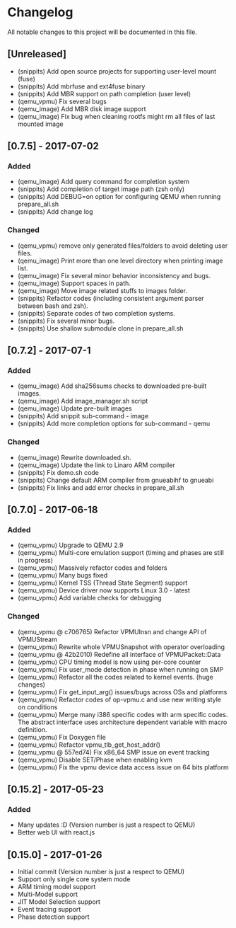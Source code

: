 # Changelog
All notable changes to this project will be documented in this file.

## [Unreleased]
- (snippits) Add open source projects for supporting user-level mount (fuse)
- (snippits) Add mbrfuse and ext4fuse binary
- (snippits) Add MBR support on path completion (user level)
- (qemu_vpmu) Fix several bugs
- (qemu_image) Add MBR disk image support
- (qemu_image) Fix bug when cleaning rootfs might rm all files of last mounted image

## [0.7.5] - 2017-07-02
### Added
- (qemu_image) Add query command for completion system
- (snippits) Add completion of target image path (zsh only)
- (snippits) Add DEBUG=on option for configuring QEMU when running prepare_all.sh
- (snippits) Add change log

### Changed
- (qemu_vpmu) remove only generated files/folders to avoid deleting user files.
- (qemu_image) Print more than one level directory when printing image list.
- (qemu_image) Fix several minor behavior inconsistency and bugs.
- (qemu_image) Support spaces in path.
- (qemu_image) Move image related stuffs to images folder.
- (snippits) Refactor codes (including consistent argument parser between bash and zsh).
- (snippits) Separate codes of two completion systems.
- (snippits) Fix several minor bugs.
- (snippits) Use shallow submodule clone in prepare_all.sh


## [0.7.2] - 2017-07-1
### Added
- (qemu_image) Add sha256sums checks to downloaded pre-built images.
- (qemu_image) Add image_manager.sh script
- (qemu_image) Update pre-built images
- (snippits) Add snippit sub-command - image
- (snippits) Add more completion options for sub-command - qemu

### Changed
- (qemu_image) Rewrite downloaded.sh.
- (qemu_image) Update the link to Linaro ARM compiler
- (snippits) Fix demo.sh code
- (snippits) Change default ARM compiler from gnueabihf to gnueabi
- (snippits) Fix links and add error checks in prepare_all.sh


## [0.7.0] - 2017-06-18
### Added
- (qemu_vpmu) Upgrade to QEMU 2.9
- (qemu_vpmu) Multi-core emulation support (timing and phases are still in progress)
- (qemu_vpmu) Massively refactor codes and folders
- (qemu_vpmu) Many bugs fixed
- (qemu_vpmu) Kernel TSS (Thread State Segment) support
- (qemu_vpmu) Device driver now supports Linux 3.0 - latest
- (qemu_vpmu) Add variable checks for debugging

### Changed
- (qemu_vpmu @ c706765) Refactor VPMUInsn and change API of VPMUStream
- (qemu_vpmu) Rewrite whole VPMUSnapshot with operator overloading
- (qemu_vpmu @ 42b2010) Redefine all interface of VPMUPacket::Data
- (qemu_vpmu) CPU timing model is now using per-core counter
- (qemu_vpmu) Fix user_mode detection in phase when running on SMP
- (qemu_vpmu) Refactor all the codes related to kernel events. (huge changes)
- (qemu_vpmu) Fix get_input_arg() issues/bugs across OSs and platforms
- (qemu_vpmu) Refactor codes of op-vpmu.c and use new writing style on conditions
- (qemu_vpmu) Merge many i386 specific codes with arm specific codes. The abstract interface uses architecture dependent variable with macro definition.
- (qemu_vpmu) Fix Doxygen file
- (qemu_vpmu) Refactor vpmu_tlb_get_host_addr()
- (qemu_vpmu @ 557ed74) Fix x86_64 SMP issue on event tracking
- (qemu_vpmu) Disable SET/Phase when enabling kvm
- (qemu_vpmu) Fix the vpmu device data access issue on 64 bits platform

## [0.15.2] - 2017-05-23
### Added
- Many updates :D (Version number is just a respect to QEMU)
- Better web UI with react.js


## [0.15.0] - 2017-01-26
- Initial commit (Version number is just a respect to QEMU)
- Support only single core system mode
- ARM timing model support
- Multi-Model support
- JIT Model Selection support
- Event tracing support
- Phase detection support



